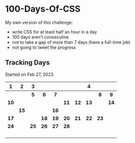 # 100-Days-Of-CSS

My own version of this challenge:

- write CSS for at least half an hour in a day
- 100 days aren't consecutive
- not to take a gap of more than 7 days (have a full-time job)
- not going to tweet the progress

## Tracking Days

Started on Feb 27, 2023

|   1    |   2    |   3    |        |        |        |        |   4    |        |        |
| :----: | :----: | :----: | :----: | :----: | :----: | :----: | :----: | :----: | :----: |
|        |        | **5**  | **6**  | **7**  |        |        |        | **8**  | **9**  |
| **10** |        |        |        |        | **11** | **12** | **13** |        | **14** |
|        | **15** |        |        | **16** |        |        |        |        |        |
| **17** |        |        | **18** | **19** | **20** | **21** | **22** | **23** |        |
| **24** |        | **25** | **26** | **27** | **28** |        |        |        |        |
|        |        |        |        |        |        |        |        |        |        |
|        |        |        |        |        |        |        |        |        |        |
|        |        |        |        |        |        |        |        |        |        |
|        |        |        |        |        |        |        |        |        |        |
